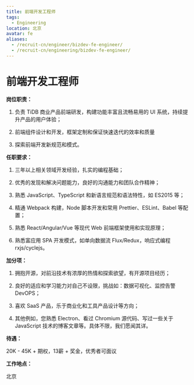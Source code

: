 ```yaml
---
title: 前端开发工程师
tags:
  - Engineering
location: 北京
avatar: fe
aliases:
  - /recruit-cn/engineer/bizdev-fe-engineer/
  - /recruit-cn/engineering/bizdev-fe-engineer/
---
```


# 前端开发工程师

**岗位职责：**

1. 负责 TiDB 商业产品前端研发，构建功能丰富且流畅易用的 UI 系统，持续提升产品的用户体验；

2. 前端组件设计和开发，框架定制和保证快速迭代的效率和质量

3. 探索前端开发新规范和模式。


**任职要求：**

1. 三年以上相关领域开发经验，扎实的编程基础；

2. 优秀的发现和解决问题能力，良好的沟通能力和团队合作精神；

3. 熟悉 JavaScript、TypeScript 和新语言规范和语法特性，如 ES2015 等；

4. 精通 Webpack 构建，Node 脚本开发和常用 Prettier、ESLint、Babel 等配置；

5. 熟悉 React/Angular/Vue 等现代 Web 前端框架使用和实现原理；

6. 熟悉富应用 SPA 开发模式，如单向数据流 Flux/Redux，响应式编程 rxjs/cyclejs。

**加分项：**

1. 拥抱开源，对前沿技术有浓厚的热情和探索欲望，有开源项目经历；

2. 良好的适应和学习能力对自己不设限，挑战如：数据可视化、监控告警 DevOPS；

3. 喜欢 SaaS 产品，乐于商业化和工具产品设计等方向；

4. 其他例如，您熟悉 Electron、看过 Chromium 源代码、写过一些关于 JavaScript 技术的博客文章等。具体不限，我们愿闻其详。


**待遇：**

20K - 45K + 期权，13薪 + 奖金，优秀者可面议

**工作地点：**

北京
